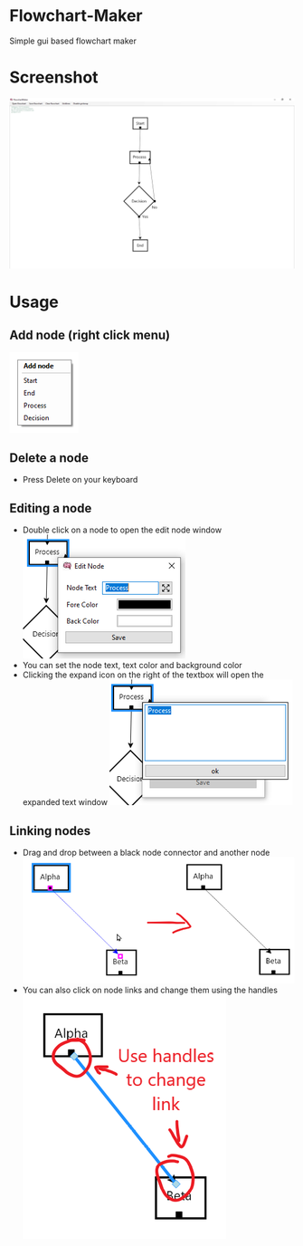# Flowchart-Maker
Simple gui based flowchart maker

# Screenshot
![screenshot](https://github.com/michael-gif/Flowchart-Maker/blob/main/resources/screenshot.png)

# Usage
## Add node (right click menu)
![context menu](https://github.com/michael-gif/Flowchart-Maker/blob/main/resources/context_menu.png)

## Delete a node
- Press Delete on your keyboard

## Editing a node
- Double click on a node to open the edit node window
![edit node window](https://github.com/michael-gif/Flowchart-Maker/blob/main/resources/edit_node_window.png)
- You can set the node text, text color and background color
- Clicking the expand icon on the right of the textbox will open the expanded text window
![edit node window](https://github.com/michael-gif/Flowchart-Maker/blob/main/resources/expanded_text_window.png)

## Linking nodes
- Drag and drop between a black node connector and another node
![create link](https://github.com/michael-gif/Flowchart-Maker/blob/main/resources/create_link.png)
- You can also click on node links and change them using the handles
![change link](https://github.com/michael-gif/Flowchart-Maker/blob/main/resources/change_link.png)